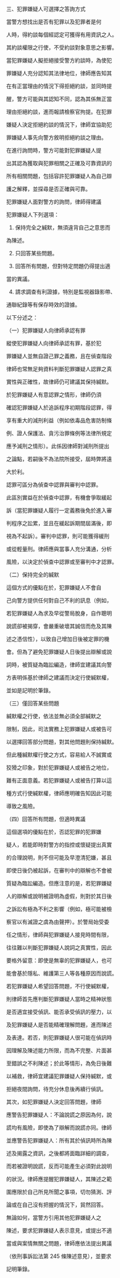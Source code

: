 三、犯罪嫌疑人可選擇之答詢方式

當警方想找出是否有犯罪以及犯罪者是何

人時，得約談每個經認定可獲得有用資訊之人。

其約談權限之行使，不受約談對象意思之影響。

當犯罪嫌疑人擬拒絕接受警方約談時，為使犯

罪嫌疑人充分認知其法律地位，律師應告知其

在有正當理由的情況下得拒絕約談，並同時提

醒，警方可能與其認知不同，認為其係無正當

理由拒絕約談，進而報請檢察官拘提。在犯罪

嫌疑人決定拒絕約談的情況下，律師宜協助犯

罪嫌疑人事先向警方敘明拒絕約談之理由。

在進行詢問時，警方可能對犯罪嫌疑人提

出其認為獲取與犯罪相關之正確及可靠資訊的

所有相關問題，包括容許犯罪嫌疑人為自己辯

護之解釋，並探尋是否正確與可靠。

犯罪嫌疑人面對警方的詢問，律師得建議

犯罪嫌疑人下列選項：

1. 保持完全之緘默，無須違背自己之意思而



為陳述。

2. 只回答某些問題。

3. 回答所有問題，但對特定問題仍得提出適

當的異議。

4. 請求調查有利證據，特別是監視器錄影帶、

通聯紀錄等有保存時效的證據。

以下分述之：

（一）犯罪嫌疑人向律師承認有罪

縱使犯罪嫌疑人向律師承認有罪，基於犯

罪嫌疑人並無自證己罪之義務，且在偵查階段

律師也常無足夠資料判斷犯罪嫌疑人認罪之真

實性與正確性，故律師仍可建議其保持緘默。

於犯罪嫌疑人有意認罪之情形，律師仍須

確認犯罪嫌疑人於追訴程序初期階段認罪，得

享有重大的減刑利益（例如依毒品危害防制條

例、證人保護法、貪污治罪條例等法律所規定

應予減刑之情形）。此係因律師對減刑所提出

之論點，若嗣後不為法院所接受，屆時弊將遠

大於利。





認罪可區分為偵查中認罪與審判中認罪。

此區別實益在於偵查中認罪，有機會爭取緩起

訴（當犯罪嫌疑人履行一定義務後免於進入審

判程序之訟累，並且在緩起訴期間屆滿後，即

視為不起訴）。審判中認罪，則可能獲得緩刑

或從輕量刑。律師應與當事人充分溝通，分析

風險，以決定於偵查中認罪或至審判中才認罪。

（二）保持完全的緘默

這個方式的優點在於，犯罪嫌疑人不會自

己向警方提供任何對自己不利的訊息（例如，

若犯罪嫌疑人為求及早從警局脫身，自作聰明

說謊卻被揭穿，會嚴重破壞其誠信而危及其陳

述之憑信性），以致自己增加日後被定罪的機

會。但為了避免犯罪嫌疑人日後提出辯解或說

詞時，被質疑為臨訟編造，律師宜建議其向警

方表明係基於律師之建議而決定行使緘默權，

並如是記明於筆錄。



（三）僅回答某些問題

緘默權之行使，依法並無必須全部緘默之

限制，因此，司法實務上犯罪嫌疑人或被告可

以選擇回答部分問題，對其他問題則保持緘默。

但此種緘默權行使之方式，容易給人不誠實或

狡猾之印象，對於犯罪嫌疑人或被告之地位，

難有正面意義。若犯罪嫌疑人或被告打算以這

種方式行使緘默權，律師應明確告知因此可能

導致之風險。

（四）回答所有問題，但適時異議

這個選項的優點在於，否認犯罪的犯罪嫌

疑人，若能即時對警方的指控或懷疑提出真實

的合理說明，則不但可能及早澄清犯嫌，甚且

即使日後仍被起訴，在審判中的辯解也不會被

質疑為臨訟編造。但應注意的是，若犯罪嫌疑

人的辯解或說明被證明為虛假，則對於其日後

之訴訟有極為不利之影響（例如，極可能被檢

察官以有滅證之虞為由聲押）。於警局始受委

任之情形，律師與犯罪嫌疑人接見時間有限，





往往難以判斷犯罪嫌疑人說詞之真實性，因此

要格外留意：即使是無辜的犯罪嫌疑人，也可

能會基於隱私、維護第三人等各種原因而說謊。

若犯罪嫌疑人希望回答問題，不行使緘默權，

則律師首先應判斷犯罪嫌疑人當時之精神狀態

是否適宜接受偵訊、能否承受偵訊的壓力，以

及犯罪嫌疑人是否能精確理解問題，進而陳述

及表達。若否，則犯罪嫌疑人很可能在偵訊時

因理解及陳述能力所限，而為不完整、片面甚

至錯誤之不利陳述；於此等情形，為免日後難

以補救，律師宜建議犯罪嫌疑人保持緘默，或

拒絕夜間詢問，待充分休息後再續行偵訊。

其次，如犯罪嫌疑人決定回答問題，律師

應警告犯罪嫌疑人：不論說謊之原因為何，說

謊均有風險，即使為了辯解而說謊亦同。律師

並應警告犯罪嫌疑人：所有其於偵訊時所為陳

述及揭露之資訊，之後都將面臨詳細的調查，

而若被證明說謊，反而可能產生必須對此說明

的狀況。律師應提醒犯罪嫌疑人，其陳述之範

圍應限於自己所見所聞之事項，切勿猜測、評

論或在自己沒有把握的情況下，貿然回答。



無論如何，當警方引用其他犯罪嫌疑人之

陳述，要求犯罪嫌疑人表示意見，或提出不適

當或與案情無關之問題，律師應依法提出異議

（依刑事訴訟法第 245 條陳述意見），並要求

記明筆錄。